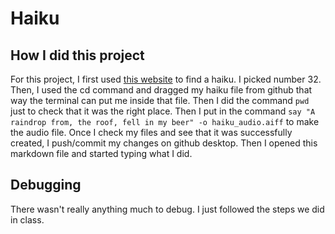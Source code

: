 # Haiku

## How I did this project

For this project, I first used [this website](https://reedsy.com/discovery/blog/haiku-poem-examples) to find a haiku. I picked number 32. Then, I used the cd command and dragged my haiku file from github that way the terminal can put me inside that file. Then I did the command `pwd` just to check that it was the right place. Then I put in the command ` say "A raindrop from, the roof, fell in my beer" -o haiku_audio.aiff ` to make the audio file. Once I check my files and see that it was successfully created, I push/commit my changes on github desktop. Then I opened this markdown file and started typing what I did.

## Debugging

There wasn't really anything much to debug. I just followed the steps we did in class.

